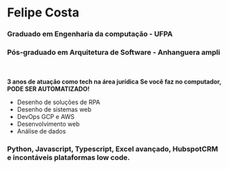 <h1> Felipe Costa</h1>
<h3>Graduado em Engenharia da computação - UFPA</h3>
<h3>Pós-graduado em Arquitetura de Software - Anhanguera ampli</h3>
<br/>
<br/>
<b>3 anos de atuação como tech na área jurídica</b>
<b>Se você faz no computador, PODE SER AUTOMATIZADO!</b>
<ul>
  <li>Desenho de soluções de RPA</li>
  <li>Desenho de sistemas web</li>
  <li>DevOps GCP e AWS</li>
  <li>Desenvolvimento web</li>
  <li>Análise de dados</li>
</ul>

<h3>Python, Javascript, Typescript, Excel avançado, HubspotCRM e incontáveis plataformas low code.</h3>
